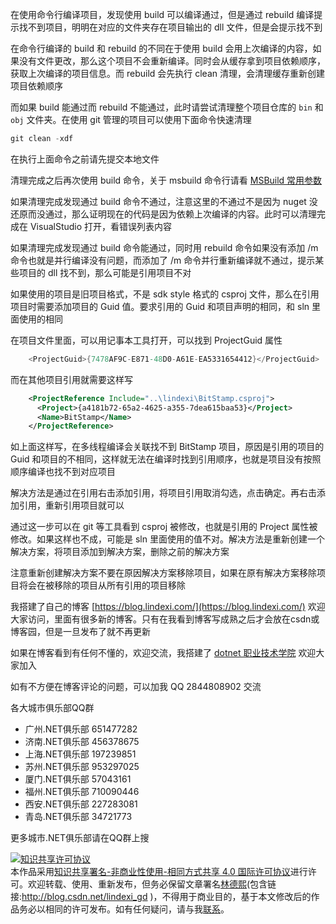 
在使用命令行编译项目，发现使用 build 可以编译通过，但是通过 rebuild 编译提示找不到项目，明明在对应的文件夹存在项目输出的 dll 文件，但是会提示找不到

<!--more-->


<!-- CreateTime:2019/12/8 11:37:51 -->

<!-- csdn -->
<!-- 发布 -->

在命令行编译的 build 和 rebuild 的不同在于使用 build 会用上次编译的内容，如果没有文件更改，那么这个项目不会重新编译。同时会从缓存拿到项目依赖顺序，获取上次编译的项目信息。而 rebuild 会先执行 clean 清理，会清理缓存重新创建项目依赖顺序

而如果 build 能通过而 rebuild 不能通过，此时请尝试清理整个项目仓库的 `bin` 和 `obj` 文件夹。在使用 git 管理的项目可以使用下面命令快速清理

```csharp
git clean -xdf
```

在执行上面命令之前请先提交本地文件

清理完成之后再次使用 build 命令，关于 msbuild 命令行请看 [MSBuild 常用参数](https://blog.lindexi.com/post/MSBuild-%E5%B8%B8%E7%94%A8%E5%8F%82%E6%95%B0.html )

如果清理完成发现通过 build 命令不通过，注意这里的不通过不是因为 nuget 没还原而没通过，那么证明现在的代码是因为依赖上次编译的内容。此时可以清理完成在 VisualStudio 打开，看错误列表内容

如果清理完成发现通过 build 命令能通过，同时用 rebuild 命令如果没有添加 /m 命令也就是并行编译没有问题，而添加了 /m 命令并行重新编译就不通过，提示某些项目的 dll 找不到，那么可能是引用项目不对

如果使用的项目是旧项目格式，不是 sdk style 格式的  csproj 文件，那么在引用项目时需要添加项目的 Guid 值。要求引用的 Guid 和项目声明的相同，和 sln 里面使用的相同

在项目文件里面，可以用记事本工具打开，可以找到 ProjectGuid 属性

```csharp
    <ProjectGuid>{7478AF9C-E871-48D0-A61E-EA5331654412}</ProjectGuid>
```

而在其他项目引用就需要这样写

```xml
    <ProjectReference Include="..\lindexi\BitStamp.csproj">
      <Project>{a4181b72-65a2-4625-a355-7dea615baa53}</Project>
      <Name>BitStamp</Name>
    </ProjectReference>
```

如上面这样写，在多线程编译会关联找不到 BitStamp 项目，原因是引用的项目的 Guid 和项目的不相同，这样就无法在编译时找到引用顺序，也就是项目没有按照顺序编译也找不到对应项目

解决方法是通过在引用右击添加引用，将项目引用取消勾选，点击确定。再右击添加引用，重新引用项目就可以

通过这一步可以在 git 等工具看到 csproj 被修改，也就是引用的 Project 属性被修改。如果这样也不成，可能是 sln 里面使用的值不对。解决方法是重新创建一个解决方案，将项目添加到解决方案，删除之前的解决方案

注意重新创建解决方案不要在原因解决方案移除项目，如果在原有解决方案移除项目将会在被移除的项目从所有引用的项目移除



我搭建了自己的博客 [https://blog.lindexi.com/](https://blog.lindexi.com/) 欢迎大家访问，里面有很多新的博客。只有在我看到博客写成熟之后才会放在csdn或博客园，但是一旦发布了就不再更新

如果在博客看到有任何不懂的，欢迎交流，我搭建了 [dotnet 职业技术学院](https://t.me/dotnet_campus) 欢迎大家加入

如有不方便在博客评论的问题，可以加我 QQ 2844808902 交流

各大城市俱乐部QQ群

- 广州.NET俱乐部 651477282
- 济南.NET俱乐部 456378675
- 上海.NET俱乐部 197239851
- 苏州.NET俱乐部 953297025
- 厦门.NET俱乐部 57043161
- 福州.NET俱乐部 710090446
- 西安.NET俱乐部 227283081
- 青岛.NET俱乐部 34721773

更多城市.NET俱乐部请在QQ群上搜

<a rel="license" href="http://creativecommons.org/licenses/by-nc-sa/4.0/"><img alt="知识共享许可协议" style="border-width:0" src="https://licensebuttons.net/l/by-nc-sa/4.0/88x31.png" /></a><br />本作品采用<a rel="license" href="http://creativecommons.org/licenses/by-nc-sa/4.0/">知识共享署名-非商业性使用-相同方式共享 4.0 国际许可协议</a>进行许可。欢迎转载、使用、重新发布，但务必保留文章署名[林德熙](http://blog.csdn.net/lindexi_gd)(包含链接:http://blog.csdn.net/lindexi_gd )，不得用于商业目的，基于本文修改后的作品务必以相同的许可发布。如有任何疑问，请与我[联系](mailto:lindexi_gd@163.com)。